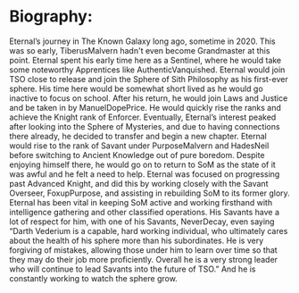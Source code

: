 # Biography:

Eternal’s journey in The Known Galaxy long ago, sometime in 2020.
This was so early, TiberusMalvern hadn't even become Grandmaster at this point.
Eternal spent his early time here as a Sentinel, where he would take some noteworthy Apprentices like AuthenticVanquished.
Eternal would join TSO close to release and join the Sphere of Sith Philosophy as his first-ever sphere.
His time here would be somewhat short lived as he would go inactive to focus on school.
After his return, he would join Laws and Justice and be taken in by ManuelDopePrice.
He would quickly rise the ranks and achieve the Knight rank of Enforcer.
Eventually, Eternal’s interest peaked after looking into the Sphere of Mysteries, and due to having connections there already, he decided to transfer and begin a new chapter.
Eternal would rise to the rank of Savant under PurposeMalvern and HadesNeil before switching to Ancient Knowledge out of pure boredom.
Despite enjoying himself there, he would go on to return to SoM as the state of it was awful and he felt a need to help.
Eternal was focused on progressing past Advanced Knight, and did this by working closely with the Savant Overseer, FoxupPurpose, and assisting in rebuilding SoM to its former glory.
Eternal has been vital in keeping SoM active and working firsthand with intelligence gathering and other classified operations.
His Savants have a lot of respect for him, with one of his Savants, NeverDecay, even saying “Darth Vederium is a capable, hard working individual, who ultimately cares about the health of his sphere more than his subordinates.
He is very forgiving of mistakes, allowing those under him to learn over time so that they may do their job more proficiently.
Overall he is a very strong leader who will continue to lead Savants into the future of TSO.” And he is constantly working to watch the sphere grow.
